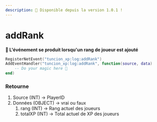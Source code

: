 ```yaml
---
description: 🔧 Disponible depuis la version 1.0.1 !
---
```


# addRank

**📢 L'événement se produit lorsqu'un rang de joueur est ajouté**

```lua
RegisterNetEvent("tuncion_xp:log:addRank")
AddEventHandler("tuncion_xp:log:addRank", function(source, data)
    -- Do your magic here 💫
end)
```

### Retourne

1. Source <span className="color-blue">(INT)</span> <span className="color-orange">-> PlayerID</span>
2. Données <span className="color-blue">(OBJECT)</span> <span className="color-orange">-> vrai ou faux</span>
   1. rang <span className="color-blue">(INT)</span> <span className="color-orange">-> Rang actuel des joueurs</span>
   2. totalXP <span className="color-blue">(INT)</span> <span className="color-orange">-> Total actuel de XP des joueurs</span>